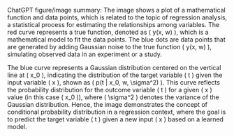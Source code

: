ChatGPT figure/image summary: The image shows a plot of a mathematical function and data points, which is related to the topic of regression analysis, a statistical process for estimating the relationships among variables. The red curve represents a true function, denoted as \( y(x, w) \), which is a mathematical model to fit the data points. The blue dots are data points that are generated by adding Gaussian noise to the true function \( y(x, w) \), simulating observed data in an experiment or a study.

The blue curve represents a Gaussian distribution centered on the vertical line at \( x_0 \), indicating the distribution of the target variable \( t \) given the input variable \( x \), shown as \( p(t | x_0, w, \sigma^2) \). This curve reflects the probability distribution for the outcome variable \( t \) for a given \( x \) value (in this case \( x_0 \)), where \( \sigma^2 \) denotes the variance of the Gaussian distribution. Hence, the image demonstrates the concept of conditional probability distribution in a regression context, where the goal is to predict the target variable \( t \) given a new input \( x \) based on a learned model.
